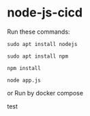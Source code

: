 # node-js-cicd

Run these commands:


`sudo apt install nodejs`


`sudo apt install npm`


`npm install`

`node app.js`

or Run by docker compose

test

